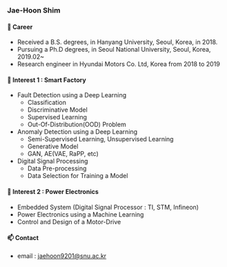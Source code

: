 ### Jae-Hoon Shim

#### 🔭 Career
* Received a B.S. degrees, in Hanyang University, Seoul, Korea, in 2018.
* Pursuing a Ph.D degrees, in Seoul National University, Seoul, Korea, 2019.02~
* Research engineer in Hyundai Motors Co. Ltd, Korea from 2018 to 2019

#### 🌱 Interest 1 : Smart Factory
  * Fault Detection using a Deep Learning
    * Classification
    * Discriminative Model 
    * Supervised Learning
    * Out-Of-Distribution(OOD) Problem
  * Anomaly Detection using a Deep Learning
    * Semi-Supervised Learning, Unsupervised Learning
    * Generative Model
    * GAN, AE(VAE, RaPP, etc)
  * Digital Signal Processing
    * Data Pre-processing
    * Data Selection for Training a Model
    
#### 🌱 Interest 2 : Power Electronics
  * Embedded System (Digital Signal Processor : TI, STM, Infineon)
  * Power Electronics using a Machine Learning
  * Control and Design of a Motor-Drive
        
#### 📫 Contact
* email : jaehoon9201@snu.ac.kr
